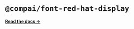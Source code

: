 # `@compai/font-red-hat-display`

[**Read the docs &rarr;**](https://components.ai/docs/typefaces/red-hat-display)

